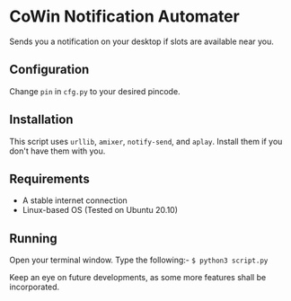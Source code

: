 # CoWin Notification Automater

Sends you a notification on your desktop if slots are available near you.

## Configuration
Change ```pin``` in ```cfg.py``` to your desired pincode.

## Installation
This script uses ```urllib```, ```amixer```, ```notify-send```, and ```aplay```.
Install them if you don't have them with you.

## Requirements
-   A stable internet connection
-   Linux-based OS (Tested on Ubuntu 20.10)

## Running
Open your terminal window. Type the following:-
`$ python3 script.py`

Keep an eye on future developments, as some more features shall be incorporated.
